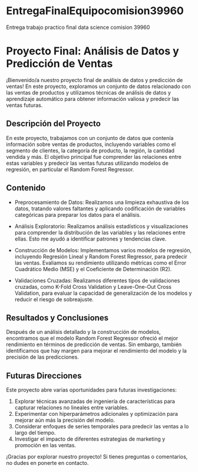 # EntregaFinalEquipocomision39960
Entrega trabajo practico final data science comision 39960

# Proyecto Final: Análisis de Datos y Predicción de Ventas

¡Bienvenido/a nuestro proyecto final de análisis de datos y predicción de ventas! En este proyecto, exploramos un conjunto de datos relacionado con las ventas de productos y utilizamos técnicas de análisis de datos y aprendizaje automático para obtener información valiosa y predecir las ventas futuras.

## Descripción del Proyecto

En este proyecto, trabajamos con un conjunto de datos que contenía información sobre ventas de productos, incluyendo variables como el segmento de clientes, la categoría de producto, la región, la cantidad vendida y más. El objetivo principal fue comprender las relaciones entre estas variables y predecir las ventas futuras utilizando modelos de regresión, en particular el Random Forest Regressor.

## Contenido

- Preprocesamiento de Datos: Realizamos una limpieza exhaustiva de los datos, tratando valores faltantes y aplicando codificación de variables categóricas para preparar los datos para el análisis.

- Análisis Exploratorio: Realizamos análisis estadísticos y visualizaciones para comprender la distribución de las variables y las relaciones entre ellas. Esto me ayudó a identificar patrones y tendencias clave.

- Construcción de Modelos: Implementamos varios modelos de regresión, incluyendo Regresión Lineal y Random Forest Regressor, para predecir las ventas. Evaliamos su rendimiento utilizando métricas como el Error Cuadrático Medio (MSE) y el Coeficiente de Determinación (R2).

- Validaciones Cruzadas: Realizamos diferentes tipos de validaciones cruzadas, como K-Fold Cross Validation y Leave-One-Out Cross Validation, para evaluar la capacidad de generalización de los modelos y reducir el riesgo de sobreajuste.

## Resultados y Conclusiones

Después de un análisis detallado y la construcción de modelos, encontramos que el modelo Random Forest Regressor ofreció el mejor rendimiento en términos de predicción de ventas. Sin embargo, también identificamos que hay margen para mejorar el rendimiento del modelo y la precisión de las predicciones.

## Futuras Direcciones

Este proyecto abre varias oportunidades para futuras investigaciones:

1. Explorar técnicas avanzadas de ingeniería de características para capturar relaciones no lineales entre variables.
2. Experimentar con hiperparámetros adicionales y optimización para mejorar aún más la precisión del modelo.
3. Considerar enfoques de series temporales para predecir las ventas a lo largo del tiempo.
4. Investigar el impacto de diferentes estrategias de marketing y promoción en las ventas.


¡Gracias por explorar nuestro proyecto! Si tienes preguntas o comentarios, no dudes en ponerte en contacto.
